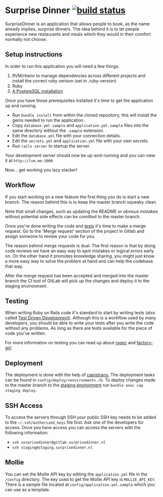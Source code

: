 # Surprise Dinner [![build status](https://gitlab.surprisedinner.nl/ruben/SurpriseDinner/badges/develop/build.svg)](https://gitlab.surprisedinner.nl/ruben/SurpriseDinner/commits/develop)
SurpriseDinner is an application that allows people to book, as the name already implies, surprise dinners. The idea behind it is to let people experience new restaurants and meals which they would in their comfort normally not choose.

## Setup instructions
In order to run this application you will need a few things.
1) RVM/rbenv to manage dependencies across different projects and install the correct ruby verison (set in .ruby-version)
2) Ruby
3) [A PostgreSQL installation](https://www.postgresql.org/download/)

Once you have those prerequisites installed it's time to get the application up and running.
* Run `bundle install` from within the cloned repository, this will install the gems needed to run the application.
* Copy `database.yml.sample` and `application.yml.sample` files into the same directory without the `.sample` extension.
* Edit the `database.yml` file with your connection details.
* Edit the `secrets.yml` and `application.yml` file with your own secrets.
* Run `rails server` to startup the server.

Your development server should now be up-and-running and you can view it at `http://lvm.me:3000`

Now... get working you lazy slacker!

## Workflow
If you start working on a new feature the first thing you do is start a new branch. The reason behind this is to keep the master branch squeaky clean.

Note that small changes, such as updating the README or obvious mistakes without potential side effects can be comitted to the master branch.

Once you're done writing the code and [tests](#testing) it's time to make a merge request. Go to the 'Merge request' section of the project in Gitlab and assign someone to review your code for you.

The reason behind merge requests is dual. The first reason is that by doing code reviews we have an easy way to spot mistakes or logical errors early on. On the other hand it promotes knowledge sharing, you might just know a more easy way to solve the problem at hand and can help the codebase that way.

After the merge request has been accepted and merged into the master branch the CI tool of GitLab will pick up the changes and deploy it to the staging environment.

## Testing<a name='testing'></a>
When writing Ruby on Rails code it's standard to start by writing tests (also called [Test Driven Development](https://en.wikipedia.org/wiki/Test-driven_development)). 
Although this is a workflow used by many developers, you should be able to write your tests after you write the code without any problems. 
As long as there are tests available for the piece of code you've written.

For more information on testing you can read up about [rspec](http://rspec.info/) and [factory-girl](https://github.com/thoughtbot/factory_girl)

## Deployment
The deployment is done with the help of [capistrano.](http://capistranorb.com/) The deployment tasks can be found in `config/deploy/<environment>.rb`.
To deploy changes made to the master branch to the [staging environment](https://staging.surprisedinner.nl) run `bundle exec cap staging deploy`.

## SSH Access
To access the servers through SSH your public SSH key needs to be added to the `~/.ssh/authorized_keys` file first. Ask one of the developers for access.
Once you have access you can access the servers with the following information:
* `ssh surprisedinner@gitlab.surprisedinner.nl`
* `ssh staging@staging.surprisedinner.nl`


## Mollie
You can set the Mollie API key by editing the `application.yml` file in the `/config` directory. The key used to get the Mollie API key is `MOLLIE_API_KEY`. There is a sample file located at `config/application.yml.sample` which you can use as a template.